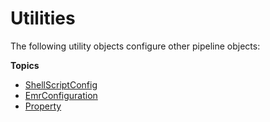 # Utilities<a name="dp-object-utilities"></a>

The following utility objects configure other pipeline objects:

**Topics**
+ [ShellScriptConfig](dp-object-shellscriptconfig.md)
+ [EmrConfiguration](dp-object-emrconfiguration.md)
+ [Property](dp-object-property.md)